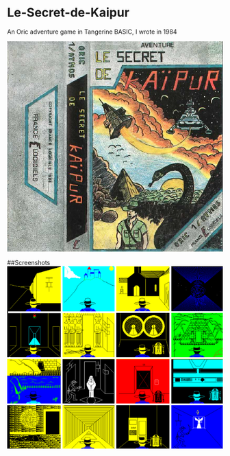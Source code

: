 # Le-Secret-de-Kaipur
An Oric adventure game in Tangerine BASIC, I wrote in 1984

![](kaipur_jaquette.png)

##Screenshots
![](kaipur_ecrans.png)
